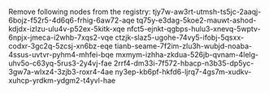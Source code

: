 Remove following nodes from the registry:
tjy7w-aw3rt-utmsh-ts5jc-2aaqj-6bojz-f52r5-4d6q6-frhig-6aw72-aqe 
tq75y-e3dag-5koe2-mauwt-ashod-kdjdx-izlzu-ulu4v-p52ex-5kitk-xqe 
nfct5-ejnkt-qgbps-hulu3-xnevq-5wptv-6npjx-jmeca-i2whb-7xqs2-vqe 
ctzjk-slaz5-ugohe-74vy5-ifobj-5qsxx-codxr-3gc2q-5zcsj-xn6bz-eqe 
tianb-seame-7f2im-zlu3h-wubjd-noaba-4ssus-uvtvr-pyhm4-mhfei-bqe 
mxmym-izhha-zkdua-526jb-qvnam-4lelg-uhv5o-c63yq-5rus3-2y4vj-fae 
2rrf4-dm33i-7f572-hbacp-n3b35-dp5yc-3gw7a-wlxz4-3zjb3-roxr4-4ae 
ny3ep-kb6pf-hkfd6-ljrq7-4gs7m-xudkv-xuhcp-yrdkm-ydgm2-t4yvl-hae
